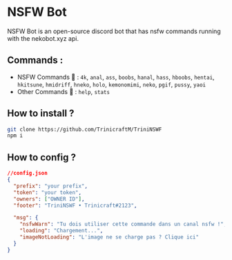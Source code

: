 # NSFW Bot

NSFW Bot is an open-source discord bot that has nsfw commands running with the nekobot.xyz api.

## Commands :

- NSFW Commands 🔞 : `4k`, `anal`, `ass`, `boobs`, `hanal`, `hass`, `hboobs`, `hentai`, `hkitsune`, `hmidriff`, `hneko`, `holo`, `kemonomimi`, `neko`, `pgif`, `pussy`, `yaoi`
- Other Commands 🧷 : `help`, `stats`

## How to install ?

```bash
git clone https://github.com/TrinicraftM/TriniNSWF
npm i
```

## How to config ?

```json
//config.json
{
  "prefix": "your prefix",
  "token": "your token",
  "owners": ["OWNER ID"],
  "footer": "TriniNSWF • Trinicraft#2123",

  "msg": {
    "nsfwWarn": "Tu dois utiliser cette commande dans un canal nsfw !",
    "loading": "Chargement...",
    "imageNotLoading": "L'image ne se charge pas ? Clique ici"
  }
}
```
